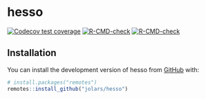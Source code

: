 
<!-- README.md is generated from README.Rmd. Please edit that file -->

# hesso

<!-- badges: start -->

[![Codecov test
coverage](https://codecov.io/gh/jolars/hesso/branch/main/graph/badge.svg)](https://app.codecov.io/gh/jolars/hesso?branch=main)
[![R-CMD-check](https://github.com/jolars/hesso/workflows/R-CMD-check/badge.svg)](https://github.com/jolars/hesso/actions)
[![R-CMD-check](https://github.com/jolars/hesso-r/actions/workflows/R-CMD-check.yaml/badge.svg)](https://github.com/jolars/hesso-r/actions/workflows/R-CMD-check.yaml)
<!-- badges: end -->

## Installation

You can install the development version of hesso from
[GitHub](https://github.com/) with:

``` r
# install.packages("remotes")
remotes::install_github("jolars/hesso")
```
